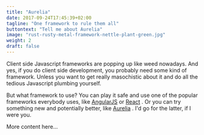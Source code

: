 ```yaml
---
title: "Aurelia"
date: 2017-09-24T17:45:39+02:00
tagline: "One framework to rule them all"
buttontext: "Tell me about Aurelia"
image: "rust-rusty-metal-framework-nettle-plant-green.jpg"
weight: 2
draft: false
---
```


Client side Javascript frameworks are popping up like weed nowadays. And yes, if you do client side development, you probably need some kind of framework. Unless you want to get really masochistic about it and do all the tedious Javascript plumbing yourself.

But what framework to use? You can play it safe and use one of the popular frameworks everybody uses, like [AngularJS](https://angular.io) <i class="icon style1 fa-external-link"></i> or [React](https://facebook.github.io/react/) <i class="icon style1 fa-external-link"></i> . Or you can try something new and potentially better, like [Aurelia](http://aurelia.io/) <i class="icon style1 fa-external-link"></i> . I'd go for the latter, if I were you.

<!--more-->

More content here...